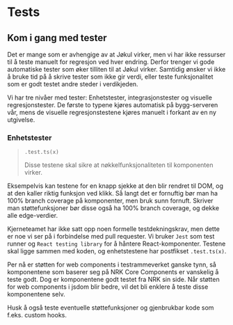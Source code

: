 # Tests

## Kom i gang med tester

Det er mange som er avhengige av at Jøkul virker, men vi har ikke ressurser til å teste manuelt for regresjon ved hver endring. Derfor trenger vi gode automatiske tester som øker tilliten til at Jøkul virker. Samtidig ønsker vi ikke å bruke tid på å skrive tester som ikke gir verdi, eller teste funksjonalitet som er godt testet andre steder i verdikjeden.

Vi har tre nivåer med tester: Enhetstester, integrasjonstester og visuelle regresjonstester. De første to typene kjøres automatisk på bygg-serveren vår, mens de visuelle regresjonstestene kjøres manuelt i forkant av en ny utgivelse.

### Enhetstester

> `.test.ts(x)`
>
> Disse testene skal sikre at nøkkelfunksjonaliteten til komponenten virker.

Eksempelvis kan testene for en knapp sjekke at den blir rendret til DOM, og at den kaller riktig funksjon ved klikk. Så langt det er fornuftig bør man ha 100% branch coverage på komponenter, men bruk sunn fornuft. Skriver man støttefunksjoner bør disse også ha 100% branch coverage, og dekke alle edge-verdier.

Kjerneteamet har ikke satt opp noen formelle testdekningskrav, men dette er noe vi ser på i forbindelse med pull requester. Vi bruker `Jest` som test runner og `React testing library` for å håntere React-komponenter. Testene skal ligge sammen med koden, og enhetstestene har postfikset `.test.ts(x)`.

Per nå er støtten for web components i testrammeverket ganske tynn, så komponentene som baserer seg på NRK Core Components er vanskelig å teste godt. Dog er komponentene godt testet fra NRK sin side. Når støtten for web components i jsdom blir bedre, vil det bli enklere å teste disse komponentene selv.

Husk å også teste eventuelle støttefunksjoner og gjenbrukbar kode som f.eks. custom hooks.
